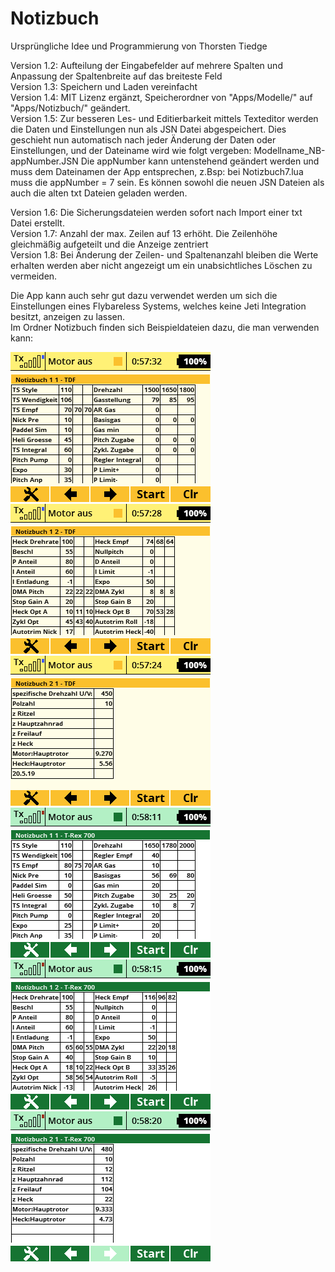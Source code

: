 # Notizbuch

Ursprüngliche Idee und Programmierung von Thorsten Tiedge 

Version 1.2: Aufteilung der Eingabefelder auf mehrere Spalten und Anpassung der Spaltenbreite auf das breiteste Feld  
Version 1.3: Speichern und Laden vereinfacht  
Version 1.4: MIT Lizenz ergänzt, Speicherordner von "Apps/Modelle/" auf "Apps/Notizbuch/" geändert.  
Version 1.5: Zur besseren Les- und Editierbarkeit mittels Texteditor werden die Daten und Einstellungen nun als JSN Datei abgespeichert.
				 Dies geschieht nun automatisch nach jeder Änderung der Daten oder Einstellungen, und der Dateiname wird wie folgt vergeben: Modellname_NB-appNumber.JSN
				 Die appNumber kann untenstehend geändert werden und muss dem Dateinamen der App entsprechen, z.Bsp: bei Notizbuch7.lua muss die appNumber = 7 sein.
				 Es können sowohl die neuen JSN Dateien als auch die alten txt Dateien geladen werden. 
         
Version 1.6: Die Sicherungsdateien werden sofort nach Import einer txt Datei erstellt.  
Version 1.7: Anzahl der max. Zeilen auf 13 erhöht. Die Zeilenhöhe gleichmäßig aufgeteilt und die Anzeige zentriert  
Version 1.8: Bei Änderung der Zeilen- und Spaltenanzahl bleiben die Werte erhalten werden aber nicht angezeigt um ein unabsichtliches Löschen zu vermeiden.  


Die App kann auch sehr gut dazu verwendet werden um sich die Einstellungen eines Flybareless Systems,
welches keine Jeti Integration besitzt,
anzeigen zu lassen.  
Im Ordner Notizbuch finden sich Beispieldateien dazu, die man verwenden kann:

![TDF-1](https://github.com/ribid1/Notizbuch/blob/main/Notizbuch-img/TDF-1.png)
![TDF-2](https://github.com/ribid1/Notizbuch/blob/main/Notizbuch-img/TDF-2.png)
![TDF-3](https://github.com/ribid1/Notizbuch/blob/main/Notizbuch-img/TDF-3.png)  
![T-Rex-1](https://github.com/ribid1/Notizbuch/blob/main/Notizbuch-img/T-Rex-1.png)
![T-Rex-2](https://github.com/ribid1/Notizbuch/blob/main/Notizbuch-img/T-Rex-2.png)
![T-Rex-2](https://github.com/ribid1/Notizbuch/blob/main/Notizbuch-img/T-Rex-3.png) 
